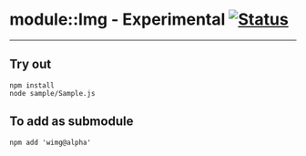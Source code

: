 
# module::Img - Experimental [![Status](https://github.com/Wandalen/wImg/workflows/Test/badge.svg)](https://github.com/Wandalen/wImg/actions?query=workflow%3ATest)

___

## Try out
```
npm install
node sample/Sample.js
```

## To add as submodule
```
npm add 'wimg@alpha'
```


